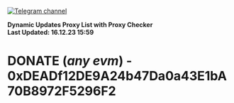 [![Telegram channel](https://img.shields.io/endpoint?url=https://runkit.io/damiankrawczyk/telegram-badge/branches/master?url=https://t.me/n4z4v0d)](https://t.me/n4z4v0d) 

**Dynamic Updates Proxy List with Proxy Checker**  
**Last Updated: 16.12.23 15:59**

# DONATE (_any evm_) - 0xDEADf12DE9A24b47Da0a43E1bA70B8972F5296F2
